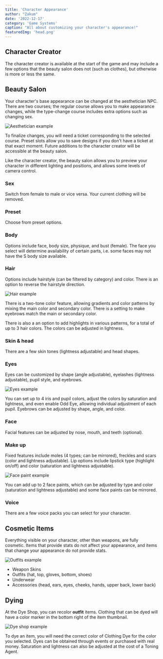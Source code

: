 ```yaml
---
title: 'Character Appearance'
author: "Zakum"
date: '2022-12-17'
category: 'Game Systems'
caption: "All about customizing your character's appearance!"
featuredImg: 'head.png'
---
```


<script>
    import StickyNote from '$lib/components/StickyNote.svelte';
</script>

## Character Creator
The character creator is available at the start of the game and may include a few options that the beauty salon does not (such as clothes), but otherwise is more or less the same.

## Beauty Salon
Your character's base appearance can be changed at the aesthetician NPC. There are two courses; the regular course allows you to make appearance changes, while the type-change course includes extra options such as changing sex. 

<img class="full-bleed" src="/images/aesthetician.png" alt="Aesthetician example">

To finalize changes, you will need a ticket corresponding to the selected course. Preset slots allow you to save designs if you don't have a ticket at that exact moment. Future additions to the character creator will be accessible at the beauty salon.

Like the character creator, the beauty salon allows you to preview your character in different lighting and positions, and allows some levels of camera control.

### Sex
Switch from female to male or vice versa. Your current clothing will be removed.

### Preset
Choose from preset options.

### Body
Options include face, body size, physique, and bust (female). 
<StickyNote type="caution">
    The face you select will determine availability of certain parts, i.e. some faces may not have the S body size available.
</StickyNote>

### Hair
Options include hairstyle (can be filtered by category) and color. There is an option to reverse the hairstyle direction. 

<img class="full-bleed" src="/images/hair.png" alt="Hair example">

There is a two-tone color feature, allowing gradients and color patterns by mixing the main color and secondary color. There is a setting to make eyebrows match the main or secondary color. 

There is also a an option to add highlights in various patterns, for a total of up to 3 hair colors. The colors can be adjusted in lightness.


### Skin & head
There are a few skin tones (lightness adjustable) and head shapes.

### Eyes
Eyes can be customized by shape (angle adjustable), eyelashes (lightness adjustable), pupil style, and eyebrows. 

<img class="full-bleed" src="/images/eyes.png" alt="Eyes example">

You can set up to 4 iris and pupil colors, adjust the colors by saturation and lightness, and even enable Odd Eye, allowing individual adjustment of each pupil. Eyebrows can be adjusted by shape, angle, and color.

### Face
Facial features can be adjusted by nose, mouth, and teeth (optional). 

### Make up
Fixed features include moles (4 types; can be mirrored), freckles and scars (color and lightness adjustable). Lip options include lipstick type (highlight on/off) and color (saturation and lightness adjustable).

<img class="full-bleed" src="/images/facepaint.png" alt="Face paint example">

You can add up to 2 face paints, which can be adjusted by type and color (saturation and lightness adjustable) and some face paints can be mirrored. 

### Voice
There are a few voice packs you can select for your character.

## Cosmetic Items
Everything visible on your character, other than weapons, are fully cosmetic. Items that provide stats do not affect your appearance, and items that change your appearance do not provide stats.

<img class="full-bleed" src="/images/outfits.png" alt="Outfits example">

- Weapon Skins
- Outfits (hat, top, gloves, bottom, shoes)
- Underwear
- Accessories (head, ears, eyes, cheeks, hands, upper back, lower back)

## Dying
At the Dye Shop, you can recolor **outfit** items. Clothing that can be dyed will have a color marker in the bottom right of the item thumbnail.

<img class="full-bleed" src="/images/dyes.png" alt="Dye shop example">

To dye an item, you will need the correct color of Clothing Dye for the color you selected. Dyes can be obtained through events or purchased with real money. Saturation and lightness can also be adjusted at the cost of a Toning Agent.